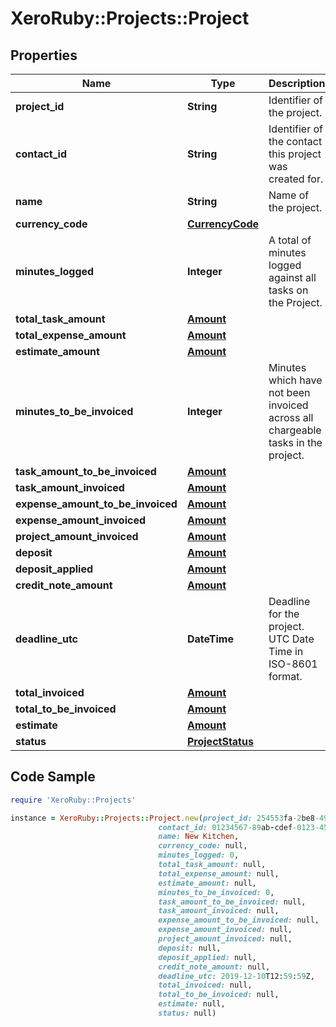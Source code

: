 # XeroRuby::Projects::Project

## Properties

Name | Type | Description | Notes
------------ | ------------- | ------------- | -------------
**project_id** | **String** | Identifier of the project. | [optional] 
**contact_id** | **String** | Identifier of the contact this project was created for. | [optional] 
**name** | **String** | Name of the project. | 
**currency_code** | [**CurrencyCode**](CurrencyCode.md) |  | [optional] 
**minutes_logged** | **Integer** | A total of minutes logged against all tasks on the Project. | [optional] 
**total_task_amount** | [**Amount**](Amount.md) |  | [optional] 
**total_expense_amount** | [**Amount**](Amount.md) |  | [optional] 
**estimate_amount** | [**Amount**](Amount.md) |  | [optional] 
**minutes_to_be_invoiced** | **Integer** | Minutes which have not been invoiced across all chargeable tasks in the project. | [optional] 
**task_amount_to_be_invoiced** | [**Amount**](Amount.md) |  | [optional] 
**task_amount_invoiced** | [**Amount**](Amount.md) |  | [optional] 
**expense_amount_to_be_invoiced** | [**Amount**](Amount.md) |  | [optional] 
**expense_amount_invoiced** | [**Amount**](Amount.md) |  | [optional] 
**project_amount_invoiced** | [**Amount**](Amount.md) |  | [optional] 
**deposit** | [**Amount**](Amount.md) |  | [optional] 
**deposit_applied** | [**Amount**](Amount.md) |  | [optional] 
**credit_note_amount** | [**Amount**](Amount.md) |  | [optional] 
**deadline_utc** | **DateTime** | Deadline for the project. UTC Date Time in ISO-8601 format. | [optional] 
**total_invoiced** | [**Amount**](Amount.md) |  | [optional] 
**total_to_be_invoiced** | [**Amount**](Amount.md) |  | [optional] 
**estimate** | [**Amount**](Amount.md) |  | [optional] 
**status** | [**ProjectStatus**](ProjectStatus.md) |  | [optional] 

## Code Sample

```ruby
require 'XeroRuby::Projects'

instance = XeroRuby::Projects::Project.new(project_id: 254553fa-2be8-4991-bd5e-70a97ea12ef8,
                                 contact_id: 01234567-89ab-cdef-0123-456789abcdef,
                                 name: New Kitchen,
                                 currency_code: null,
                                 minutes_logged: 0,
                                 total_task_amount: null,
                                 total_expense_amount: null,
                                 estimate_amount: null,
                                 minutes_to_be_invoiced: 0,
                                 task_amount_to_be_invoiced: null,
                                 task_amount_invoiced: null,
                                 expense_amount_to_be_invoiced: null,
                                 expense_amount_invoiced: null,
                                 project_amount_invoiced: null,
                                 deposit: null,
                                 deposit_applied: null,
                                 credit_note_amount: null,
                                 deadline_utc: 2019-12-10T12:59:59Z,
                                 total_invoiced: null,
                                 total_to_be_invoiced: null,
                                 estimate: null,
                                 status: null)
```


